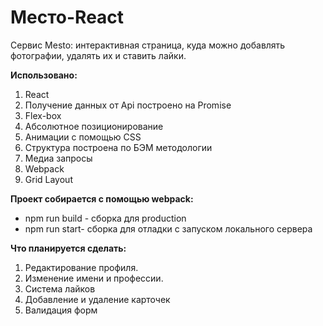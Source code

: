 # Место-React
Сервис Mesto: интерактивная страница, куда можно добавлять фотографии, удалять их и ставить лайки.  

**Использовано:**

1. React
2. Получение данных от Api построено на Promise
3. Flex-box
4. Абсолютное позиционирование
5. Анимации с помощью CSS
6. Структура построена по БЭМ методологии
7. Медиа запросы
8. Webpack
9. Grid Layout

 
**Проект собирается с помощью webpack:**
 - npm run build - сборка для production
 - npm run start- сборка для отладки c запуском локального сервера

**Что планируется сделать:**

1. Редактирование профиля.
2. Изменение имени и профессии. 
3. Система лайков  
4. Добавление и удаление карточек  
5. Валидация форм

